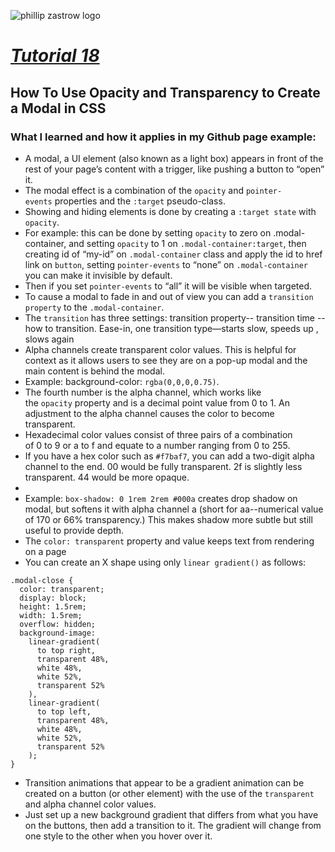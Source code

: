 ![phillip zastrow logo](https://pbs.twimg.com/profile_images/1452633114044403715/d3liT5vd_400x400.jpg)
# [*Tutorial 18*](https://www.digitalocean.com/community/tutorials/how-to-use-opacity-and-transparency-to-create-a-modal-in-css) 
## How To Use Opacity and Transparency to Create a Modal in CSS

### What I learned and how it applies in my Github page example:

- A modal, a UI element (also known as a light box) appears in front of the rest of your page’s content with a trigger, like pushing a button to “open” it.
- The modal effect is a combination of the `opacity` and `pointer-events` properties and the `:target` pseudo-class.
- Showing and hiding elements is done by creating a `:target state` with `opacity`. 
- For example: this can be done by setting `opacity` to zero on .modal-container, and setting `opacity` to 1 on `.modal-container:target`, then creating id of “my-id” on `.modal-container` class and apply the id to href link on `button`, setting `pointer-events` to “none” on `.modal-container` you can make it invisible by default. 
- Then if you set `pointer-events` to “all” it will be visible when targeted.
- To cause a modal to fade in and out of view you can add a `transition property` to the `.modal-container`.
- The `transition` has three settings: transition property-- transition time --how to transition. Ease-in, one transition type—starts slow, speeds up , slows again
- Alpha channels create transparent color values. This is helpful for context as it allows users to see they are on a pop-up modal and the main content is behind the modal.
- Example:  background-color: `rgba(0,0,0,0.75)`. 
- The fourth number is the alpha channel, which works like the `opacity` property and is a decimal point value from 0 to 1. An adjustment to the alpha channel causes the color to become transparent.
- Hexadecimal color values consist of three pairs of a combination of 0 to 9 or a to f and equate to a number ranging from 0 to 255. 
- If you have a hex color such as `#f7baf7`, you can add a two-digit alpha channel to the end. 00 would be fully transparent. 2f is slightly less transparent. 44 would be more opaque.
- 
- Example: `box-shadow: 0 1rem 2rem #000a` creates drop shadow on modal, but softens it with alpha channel a (short for aa--numerical value of 170 or 66% transparency.) This makes shadow more subtle but still useful to provide depth.
- The `color: transparent` property and value keeps text from rendering on a page
- You can create an X shape using only `linear gradient()` as follows:
```
.modal-close {
  color: transparent;
  display: block;
  height: 1.5rem;
  width: 1.5rem;
  overflow: hidden;
  background-image:
    linear-gradient(
      to top right,
      transparent 48%,
      white 48%,
      white 52%,
      transparent 52%
    ),
    linear-gradient(
      to top left,
      transparent 48%,
      white 48%,
      white 52%,
      transparent 52%
    );
}
```
- Transition animations that appear to be a gradient animation can be created on a button (or other element) with the use of the `transparent` and alpha channel color values.
- Just set up a new background gradient that differs from what you have on the buttons, then add a transition to it. The gradient will change from one style to the other when you hover over it.

